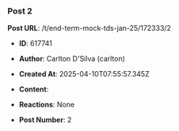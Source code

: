 ### Post 2
**Post URL**: /t/end-term-mock-tds-jan-25/172333/2
- **ID**: 617741
- **Author**: Carlton D'Silva (carlton)
- **Created At**: 2025-04-10T07:55:57.345Z
- **Content**:  
  
- **Reactions**: None
- **Post Number**: 2

